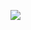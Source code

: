 <a href="https://gyandeeparyan-dev.netlify.app/" target="_blank"><img src="https://cloud.appwrite.io/v1/storage/buckets/667d390e003b1971a8be/files/67a6f6a5000681f4c600/preview?project=667d35ca0017fb21fc6c" /></a>
